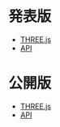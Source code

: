 # 発表版
- [THREE.js](https://www.canva.com/design/DADSDk79L0M/share?role=VIEWER&token=VdV2VbJia-U1DzzchEWH-g&utm_content=DADSDk79L0M&utm_campaign=designshare&utm_medium=link&utm_source=sharebutton)
- [API](https://www.canva.com/design/DADR_YPaE9A/share?role=VIEWER&token=og4ctzJgxhKwfo8_BzAyqw&utm_content=DADR_YPaE9A&utm_campaign=designshare&utm_medium=link&utm_source=sharebutton)

# 公開版
- [THREE.js](https://www.canva.com/design/DADSF-hqhHA/share?role=VIEWER&token=GBMy7SzO0pTfSXM1W_QdDw&utm_content=DADSF-hqhHA&utm_campaign=designshare&utm_medium=link&utm_source=sharebutton)
- [API](https://www.canva.com/design/DADR_0yggPM/QG6Uomgh-wwUDOixOi9JLw/view)
